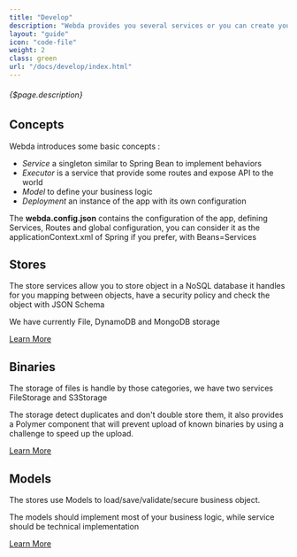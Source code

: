 ```yaml
---
title: "Develop"
description: "Webda provides you several services or you can create your own service"
layout: "guide"
icon: "code-file"
weight: 2
class: green
url: "/docs/develop/index.html"
---
```


###### {$page.description}

<article id="1">

## Concepts

Webda introduces some basic concepts :

 * *Service* a singleton similar to Spring Bean to implement behaviors
 * *Executor* is a service that provide some routes and expose API to the world
 * *Model* to define your business logic 
 * *Deployment* an instance of the app with its own configuration

The **webda.config.json** contains the configuration of the app, defining Services, Routes and global configuration, you can consider it as the applicationContext.xml of Spring if you prefer, with Beans=Services

</article>

<article id="2">

## Stores

The store services allow you to store object in a NoSQL database it handles for you mapping between objects, have a security policy and check the object with JSON Schema

We have currently File, DynamoDB and MongoDB storage

[Learn More](/docs/develop/store)

</article>

<article id="3">

## Binaries

The storage of files is handle by those categories, we have two services FileStorage and S3Storage

The storage detect duplicates and don't double store them, it also provides a Polymer component that will prevent upload of known binaries by using a challenge to speed up the upload.

[Learn More](/docs/develop/binary)

</article>

<article id="4">

## Models

The stores use Models to load/save/validate/secure business object.

The models should implement most of your business logic, while service should be technical implementation

[Learn More](/docs/develop/models)

</article>